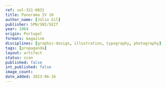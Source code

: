 ```yaml
---
ref: sol-321-0031
title: Panorama IV 10
author_name: [Júlio Gil]
publisher: SPN/SNI/SEIT
year: 1964
origin: Portugal
formats: magazine
disciplines: [graphic-design, illustration, typography, photography]
tags: [propaganda]
layout: artifact
status: scan
published: false
int_published: false
image_count:
date_added: 2023-06-16
---
```

